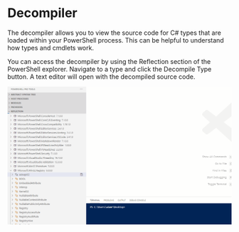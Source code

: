# Decompiler

The decompiler allows you to view the source code for C\# types that are loaded within your PowerShell process. This can be helpful to understand how types and cmdlets work. 

You can access the decompiler by using the Reflection section of the PowerShell explorer. Navigate to a type and click the Decompile Type button. A text editor will open with the decompiled source code. 

![](../../.gitbook/assets/decompiler.gif)

